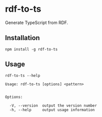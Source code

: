 # rdf-to-ts
Generate TypeScript from RDF.

## Installation
```
npm install -g rdf-to-ts
```

## Usage
```
rdf-to-ts --help
```

```
Usage: rdf-to-ts [options] <pattern>


Options:

  -V, --version  output the version number
  -h, --help     output usage information
```

